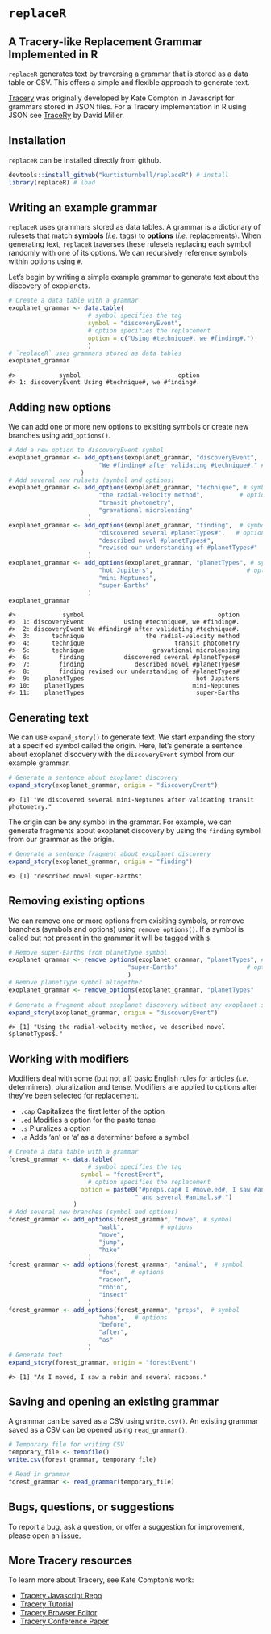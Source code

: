 # `replaceR`
## A Tracery-like Replacement Grammar Implemented in R

`replaceR` generates text by traversing a grammar that is stored as a
data table or CSV. This offers a simple and flexible approach to
generate text.

[Tracery](https://www.tracery.io) was originally developed by Kate
Compton in Javascript for grammars stored in JSON files. For a Tracery
implementation in R using JSON see
[TraceRy](https://github.com/dill/traceRy) by David Miller.

## Installation

`replaceR` can be installed directly from github.

``` r
devtools::install_github("kurtisturnbull/replaceR") # install
library(replaceR) # load
```

## Writing an example grammar

`replaceR` uses grammars stored as data tables. A grammar is a
dictionary of rulesets that match **symbols** (*i.e.* tags) to
**options** (*i.e.* replacements). When generating text, `replaceR`
traverses these rulesets replacing each symbol randomly with one of its
options. We can recursively reference symbols within options using `#`.

Let’s begin by writing a simple example grammar to generate text about
the discovery of exoplanets.

``` r
# Create a data table with a grammar
exoplanet_grammar <- data.table(
                      # symbol specifies the tag
                      symbol = "discoveryEvent", 
                      # option specifies the replacement
                      option = c("Using #technique#, we #finding#.")
                      )
# `replaceR` uses grammars stored as data tables
exoplanet_grammar
```

    #>            symbol                           option
    #> 1: discoveryEvent Using #technique#, we #finding#.

## Adding new options

We can add one or more new options to exisiting symbols or create new
branches using `add_options()`.

``` r
# Add a new option to discoveryEvent symbol
exoplanet_grammar <- add_options(exoplanet_grammar, "discoveryEvent",  # symbol
                         "We #finding# after validating #technique#." # option
                    )
# Add several new rulsets (symbol and options)
exoplanet_grammar <- add_options(exoplanet_grammar, "technique", # symbol
                         "the radial-velocity method",          # options
                         "transit photometry", 
                         "gravational microlensing"
                      )
exoplanet_grammar <- add_options(exoplanet_grammar, "finding",  # symbol
                         "discovered several #planetTypes#",   # options
                         "described novel #planetTypes#", 
                         "revised our understanding of #planetTypes#"
                      )
exoplanet_grammar <- add_options(exoplanet_grammar, "planetTypes", # symbol
                         "hot Jupiters",                          # options
                         "mini-Neptunes", 
                         "super-Earths"
                      )
exoplanet_grammar
```

    #>             symbol                                     option
    #>  1: discoveryEvent           Using #technique#, we #finding#.
    #>  2: discoveryEvent We #finding# after validating #technique#.
    #>  3:      technique                 the radial-velocity method
    #>  4:      technique                         transit photometry
    #>  5:      technique                   gravational microlensing
    #>  6:        finding           discovered several #planetTypes#
    #>  7:        finding              described novel #planetTypes#
    #>  8:        finding revised our understanding of #planetTypes#
    #>  9:    planetTypes                               hot Jupiters
    #> 10:    planetTypes                              mini-Neptunes
    #> 11:    planetTypes                               super-Earths

## Generating text

We can use `expand_story()` to generate text. We start expanding the
story at a specified symbol called the origin. Here, let’s generate a
sentence about exoplanet discovery with the `discoveryEvent` symbol from
our example grammar.

``` r
# Generate a sentence about exoplanet discovery
expand_story(exoplanet_grammar, origin = "discoveryEvent")
```

    #> [1] "We discovered several mini-Neptunes after validating transit photometry."

The origin can be any symbol in the grammar. For example, we can
generate fragments about exoplanet discovery by using the `finding`
symbol from our grammar as the origin.

``` r
# Generate a sentence fragment about exoplanet discovery
expand_story(exoplanet_grammar, origin = "finding")
```

    #> [1] "described novel super-Earths"

## Removing existing options

We can remove one or more options from exisiting symbols, or remove
branches (symbols and options) using `remove_options()`. If a symbol is
called but not present in the grammar it will be tagged with `$`.

``` r
# Remove super-Earths from planetType symbol
exoplanet_grammar <- remove_options(exoplanet_grammar, "planetTypes", # symbol
                                 "super-Earths"                   # option
                                 )
# Remove planetType symbol altogether 
exoplanet_grammar <- remove_options(exoplanet_grammar, "planetTypes"
                                 )
# Generate a fragment about exoplanet discovery without any exoplanet symbol
expand_story(exoplanet_grammar, origin = "discoveryEvent")
```

    #> [1] "Using the radial-velocity method, we described novel $planetTypes$."

## Working with modifiers

Modifiers deal with some (but not all) basic English rules for articles
(*i.e.* determiners), pluralization and tense. Modifiers are applied to
options after they’ve been selected for replacement.

-   `.cap` Capitalizes the first letter of the option
-   `.ed` Modifies a option for the paste tense
-   `.s` Pluralizes a option
-   `.a` Adds ‘an’ or ‘a’ as a determiner before a symbol

``` r
# Create a data table with a grammar
forest_grammar <- data.table(
                      # symbol specifies the tag
                    symbol = "forestEvent", 
                      # option specifies the replacement
                    option = paste0("#preps.cap# I #move.ed#, I saw #animal.a#",
                                   " and several #animal.s#.")
                  )
# Add several new branches (symbol and options)
forest_grammar <- add_options(forest_grammar, "move", # symbol
                         "walk",          # options
                         "move", 
                         "jump",
                         "hike"
                      )
forest_grammar <- add_options(forest_grammar, "animal",  # symbol
                         "fox",   # options
                         "racoon", 
                         "robin",
                         "insect"
                      )
forest_grammar <- add_options(forest_grammar, "preps",  # symbol
                         "when",   # options
                         "before", 
                         "after",
                         "as"
                      )
# Generate text
expand_story(forest_grammar, origin = "forestEvent")
```

    #> [1] "As I moved, I saw a robin and several racoons."

## Saving and opening an existing grammar

A grammar can be saved as a CSV using `write.csv()`. An existing grammar
saved as a CSV can be opened using `read_grammar()`.

``` r
# Temporary file for writing CSV 
temporary_file <- tempfile()
write.csv(forest_grammar, temporary_file)

# Read in grammar
forest_grammar <- read_grammar(temporary_file)
```

## Bugs, questions, or suggestions

To report a bug, ask a question, or offer a suggestion for improvement,
please open an
[issue.](https://github.com/kurtisturnbull/replaceR/issues)

## More Tracery resources

To learn more about Tracery, see Kate Compton’s work:

-   [Tracery Javascript
    Repo](https://github.com/galaxykate/tracery/tree/tracery2)
-   [Tracery Tutorial](http://www.crystalcodepalace.com/traceryTut.html)
-   [Tracery Browser Editor](http://tracery.io/editor/)
-   [Tracery Conference
    Paper](https://link.springer.com/chapter/10.1007/978-3-319-27036-4_14)
